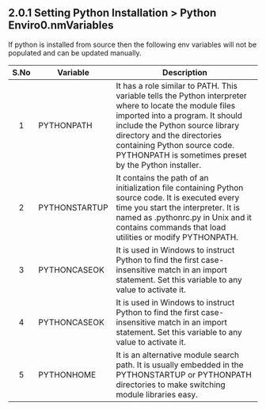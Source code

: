 
2.0.1 Setting Python Installation > Python Enviro0.nmVariables
----- 

If python is installed from source then the following env variables will not be populated and can be updated manually. 

**S.No**|**Variable**|**Description**
:-----:|-----|-----
1|PYTHONPATH|It has a role similar to PATH. This variable tells the Python interpreter where to locate the module files imported into a program. It should include the Python source library directory and the directories containing Python source code. PYTHONPATH is sometimes preset by the Python installer.
2|PYTHONSTARTUP|It contains the path of an initialization file containing Python source code. It is executed every time you start the interpreter. It is named as .pythonrc.py in Unix and it contains commands that load utilities or modify PYTHONPATH.
3|PYTHONCASEOK|It is used in Windows to instruct Python to find the first case-insensitive match in an import statement. Set this variable to any value to activate it.
4|PYTHONCASEOK|It is used in Windows to instruct Python to find the first case-insensitive match in an import statement. Set this variable to any value to activate it.
5|PYTHONHOME|It is an alternative module search path. It is usually embedded in the PYTHONSTARTUP or PYTHONPATH directories to make switching module libraries easy.
